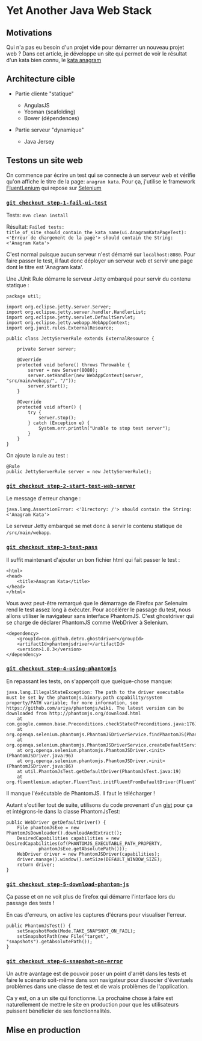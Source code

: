 Yet Another Java Web Stack
==========================

## Motivations

Qui n'a pas eu besoin d'un projet vide pour démarrer un nouveau projet web ? Dans cet article, je développe un site qui
permet de voir le résultat d'un kata bien connu, le
[kata anagram](http://codekata.pragprog.com/2007/01/kata_six_anagra.html)

## Architecture cible

* Partie cliente "statique"
   * AngularJS
   * Yeoman (scafolding)
   * Bower (dépendences)

* Partie serveur "dynamique"
   * Java Jersey

## Testons un site web

On commence par écrire un test qui se connecte à un serveur web et vérifie qu'on affiche le titre de la page: `anagram
kata`. Pour ça, j'utilise le framework [FluentLenium](http://www.fluentlenium.org/) qui repose sur
[Selenium](http://docs.seleniumhq.org/)

### [`git checkout step-1-fail-ui-test`](https://github.com/ericlemerdy/yet-another-java-web-stack/tree/step-1-fail-ui-test)

Tests: `mvn clean install`

Résultat: `Failed tests:   title_of_site_should_contain_the_kata_name(ui.AnagramKataPageTest): <'Erreur de chargement de la page'> should contain the String:<'Anagram Kata'>`

C'est normal puisque aucun serveur n'est démarré sur `localhost:8080`. Pour faire passer le test, il faut donc déployer
un serveur web et servir une page dont le titre est 'Anagram kata'.

Une JUnit Rule démarre le serveur Jetty embarqué pour servir du contenu statique :

    package util;

    import org.eclipse.jetty.server.Server;
    import org.eclipse.jetty.server.handler.HandlerList;
    import org.eclipse.jetty.servlet.DefaultServlet;
    import org.eclipse.jetty.webapp.WebAppContext;
    import org.junit.rules.ExternalResource;

    public class JettyServerRule extends ExternalResource {

        private Server server;

        @Override
        protected void before() throws Throwable {
            server = new Server(8080);
            server.setHandler(new WebAppContext(server, "src/main/webapp/", "/"));
            server.start();
        }

        @Override
        protected void after() {
            try {
                server.stop();
            } catch (Exception e) {
                System.err.println("Unable to stop test server");
            }
        }
    }

On ajoute la rule au test :

    @Rule
    public JettyServerRule server = new JettyServerRule();

### [`git checkout step-2-start-test-web-server`](https://github.com/ericlemerdy/yet-another-java-web-stack/tree/step-2-start-test-web-server)

Le message d'erreur change :

`java.lang.AssertionError: <'Directory: /'> should contain the String:<'Anagram Kata'>`

Le serveur Jetty embarqué se met donc à servir le contenu statique de `/src/main/webapp`.

### [`git checkout step-3-test-pass`](https://github.com/ericlemerdy/yet-another-java-web-stack/tree/step-3-test-pass)

Il suffit maintenant d'ajouter un bon fichier html qui fait passer le test :

    <html>
    <head>
        <title>Anagram Kata</title>
    </head>
    </html>

Vous avez peut-être remarqué que le démarrage de Firefox par Selenuim rend le test assez long à éxécuter. Pour
accélérer le passage du test, nous allons utiliser le navigateur sans interface PhantomJS. C'est ghostdriver qui se
charge de déclarer PhantomJS comme WebDriver à Selenium.

    <dependency>
        <groupId>com.github.detro.ghostdriver</groupId>
        <artifactId>phantomjsdriver</artifactId>
        <version>1.0.3</version>
    </dependency>

### [`git checkout step-4-using-phantomjs`](https://github.com/ericlemerdy/yet-another-java-web-stack/tree/step-4-using-phantomjs)

En repassant les tests, on s'apperçoit que quelque-chose manque:

    java.lang.IllegalStateException: The path to the driver executable must be set by the phantomjs.binary.path capability/system property/PATH variable; for more information, see https://github.com/ariya/phantomjs/wiki. The latest version can be downloaded from http://phantomjs.org/download.html
        at com.google.common.base.Preconditions.checkState(Preconditions.java:176)
        at org.openqa.selenium.phantomjs.PhantomJSDriverService.findPhantomJS(PhantomJSDriverService.java:237)
        at org.openqa.selenium.phantomjs.PhantomJSDriverService.createDefaultService(PhantomJSDriverService.java:182)
        at org.openqa.selenium.phantomjs.PhantomJSDriver.<init>(PhantomJSDriver.java:96)
        at org.openqa.selenium.phantomjs.PhantomJSDriver.<init>(PhantomJSDriver.java:86)
        at util.PhantomJsTest.getDefaultDriver(PhantomJsTest.java:19)
        at org.fluentlenium.adapter.FluentTest.initFluentFromDefaultDriver(FluentTest.java:123)

Il manque l'éxécutable de PhantomJS. Il faut le télécharger !

Autant s'outiller tout de suite, utilisons du code provenant d'un [gist](https://gist.github.com/dgageot/4957186) pour
ça et intégrons-le dans la classe PhantomJsTest:

    public WebDriver getDefaultDriver() {
        File phantomJsExe = new PhantomJsDownloader().downloadAndExtract();
        DesiredCapabilities capabilities = new DesiredCapabilities(of(PHANTOMJS_EXECUTABLE_PATH_PROPERTY,
                phantomJsExe.getAbsolutePath()));
        WebDriver driver = new PhantomJSDriver(capabilities);
        driver.manage().window().setSize(DEFAULT_WINDOW_SIZE);
        return driver;
    }

### [`git checkout step-5-download-phantom-js`](https://github.com/ericlemerdy/yet-another-java-web-stack/tree/step-5-download-phantom-js)

Ça passe et on ne voit plus de firefox qui démarre l'interface lors du passage des tests !

En cas d'erreurs, on active les captures d'écrans pour visualiser l'erreur.

    public PhantomJsTest() {
        setSnapshotMode(Mode.TAKE_SNAPSHOT_ON_FAIL);
        setSnapshotPath(new File("target", "snapshots").getAbsolutePath());
    }

### [`git checkout step-6-snapshot-on-error`](https://github.com/ericlemerdy/yet-another-java-web-stack/tree/step-6-snapshot-on-error)

Un autre avantage est de pouvoir poser un point d'arrêt dans les tests et faire le scénario soit-même dans son
navigateur pour dissocier d'éventuels problèmes dans une classe de test et de vrais problèmes de l'application.

Ça y est, on a un site qui fonctionne. La prochaine chose à faire est naturellement de mettre le site en production
pour que les utilisateurs puissent bénéficier de ses fonctionnalités.

## Mise en production


